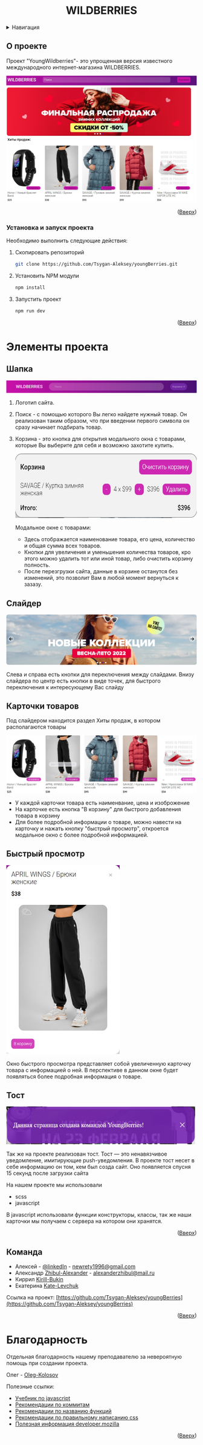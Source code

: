 <div id="top"></div>

  <h1 align="center">WILDBERRIES</h1>

<details>
  <summary>Навигация</summary>
  <ol>
    <li>
      <a href="#О-проекте">О проекте</a>
    </li>
    <li><a href="#Установка-и-запуск проекта">Установка и запуск проекта</a></li>
    <li>
        <a href="#Элементы-проекта">Элементы проекта</a>
        <ul>
            <li><a href="#Шапка">Шапка</a></li>
            <li><a href="#Слайдер">Слайдер</a></li>
            <li><a href="#Карточки-товаров">Карточки товаров</a></li>
            <li><a href="#Быстрый-просмотр">Быстрый просмотр</a></li>
            <li><a href="#Тост">Тост</a></li>
        </ul>
    </li>
    <li><a href="#Команда">Команда</a></li>
    <li><a href="#Благодарность">Благодарность</a></li>
    
  </ol>
</details>

## О проекте
Проект "YoungWildberries"- это упрощенная версия известного международного интернет-магазина WILDBERRIES.

[<img alt="проект" src="https://github.com/Tsygan-Aleksey/youngBerries/blob/dev-YB-25/readME-image/wildberries.jpg"/>]()

<p align="right">(<a href="#top">Вверх</a>)</p>

### Установка и запуск проекта

Необходимо выполнить следующие действия:

1. Скопировать репозиторий
   ```sh
   git clone https://github.com/Tsygan-Aleksey/youngBerries.git
   ```
2. Установить NPM модули
   ```sh
   npm install
   ```
3. Запустить проект
   ```sh
   npm run dev
   ```
   <p align="right">(<a href="#top">Вверх</a>)</p>

<div id="usage"></div>

# Элементы проекта

## Шапка

[<img src="https://github.com/Tsygan-Aleksey/youngBerries/blob/dev-YB-25/readME-image/header.jpg"/>]()

1. Логотип сайта.
2. Поиск - с помощью которого Вы легко найдете нужный товар. Он реализован таким образом, что при введении первого символа он сразу начинает подбирать товар.
3. Корзина - это кнопка для открытия модального окна с товарами, которые Вы выберите для себя и возможно захотите купить.

    [<img height="170" alt="Корзина" width="500" src="https://github.com/Tsygan-Aleksey/youngBerries/blob/dev-YB-25/readME-image/basket.jpg"/>]()
    
   Модальное окне с товарами:
  
    - Здесь отображается наименование товара, его цена, количество и общая сумма всех товаров.
    - Кнопки для увеличения и уменьшения количества товаров, кро этого можно удалить тот или иной товар, либо очистить корзину полность.
    - После перезгрузки сайта, данные в корзине останутся без изменений, это позволит Вам в любой момент вернуться к зазазу.

## Слайдер

[<img alt="слайдер" src="https://github.com/Tsygan-Aleksey/youngBerries/blob/dev-YB-25/readME-image/slider.jpg"/>]()

Слева и справа есть кнопки для переключения между слайдами. Внизу слайдера по центр есть кнопки в виде точек, для быстрого переключения к интересующему Вас слайду

## Карточки товаров

Под слайдером находится раздел Хиты продаж, в котором располагаются товары

[<img alt="карточки" height="" src="https://github.com/Tsygan-Aleksey/youngBerries/blob/dev-YB-25/readME-image/cards.jpg" width=""/>]() 

- У каждой карточки товара есть наименвание, цена и изоброжение
- На карточке есть кнопка "В корзину" для быстрого добавления товара в корзину
- Для более подробной информации о товаре, можно навести на карточку и нажать кнопку "быстрый просмотр", откроется модальное окно с более подробной информацией.

## Быстрый просмотр

[<img height="500" width="300" alt="быстрый просмотр" src="https://github.com/Tsygan-Aleksey/youngBerries/blob/dev-YB-25/readME-image/quick-view.jpg"/>]()

Окно быстрого просмотра представляет собой увеличенную карточку товара c информацией о ней. В перспективе в данном окне будет появляться более подробная информация о товаре.

## Тост

[<img alt="тост" height="100" width="500" src="https://github.com/Tsygan-Aleksey/youngBerries/blob/dev-YB-25/readME-image/toast.jpg"/>]()

Так же на проекте реализован тост. Тост — это ненавязчивое уведомление, имитирующие push-уведомления. В проекте тост несет в себе информацию он том, кем был созда сайт. Оно появляется спусня 15 секунд после загрузки сайта

На нашем проекте мы использовали

- scss
- javascript

В javascript использовали функции конструкторы, классы, так же наши карточки мы получаем с сервера на котором они хранятся.

<p align="right">(<a href="#top">Вверх</a>)</p>

## Команда

- Алексей - [@linkedIn](https://www.linkedin.com/in/aleksey-tsygan-978a6a228/) - newrety1996@gmail.com
- Александр [Zhibul-Alexander](https://github.com/Zhibul-Alexander) - alexanderzhibul@mail.ru
- Киррил [Kirill-Bukin](https://github.com/Kirill-Bukin)
- Екатерина [Kate-Levchuk](https://github.com/Kate-Levchuk)

Ссылка на проект: [https://github.com/Tsygan-Aleksey/youngBerries](https://github.com/Tsygan-Aleksey/youngBerries)

<p align="right">(<a href="#top">Вверх</a>)</p>

# Благодарность

Отдельная благодарность нашему преподавателю за невероятную помощь при создании проекта.

Олег - [Oleg-Kolosov](https://github.com/Oleg-Kolosov)

Полезные ссылки:
- [Учебник по javascript](https://learn.javascript.ru/)
- [Рекомендации по коммитам](https://github.com/Oleg-Kolosov/Requirements-for-Commit-Names)
- [Рекомендации по названию функций](https://github.com/Oleg-Kolosov/Recommendations-for-naming-functions)
- [Рекомендации по правильному написанию css](https://github.com/Oleg-Kolosov/Organization-css-property)
- [Полезная информация developer.mozilla](https://developer.mozilla.org/en-US/)

<p align="right">(<a href="#top">Вверх</a>)</p>

